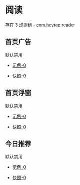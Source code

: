 # 阅读

存在 3 规则组 - [com.heytap.reader](/src/apps/com.heytap.reader.ts)

## 首页广告

默认禁用

- [示例-0](https://m.gkd.li/6328439/4feb19d4-f90f-4ed5-b025-9c2a6e4fc479)

- [快照-0](https://i.gkd.li/i/13387130)

## 首页浮窗

默认禁用

- [示例-0](https://m.gkd.li/6328439/860371ea-1f09-4f82-8ed6-1436eca4a50d)

- [快照-0](https://i.gkd.li/i/13387138)

## 今日推荐

默认禁用

- [示例-0](https://m.gkd.li/6328439/3ee7210c-970e-4c9a-acb6-9254245c27a0)

- [快照-0](https://i.gkd.li/i/13387159)
